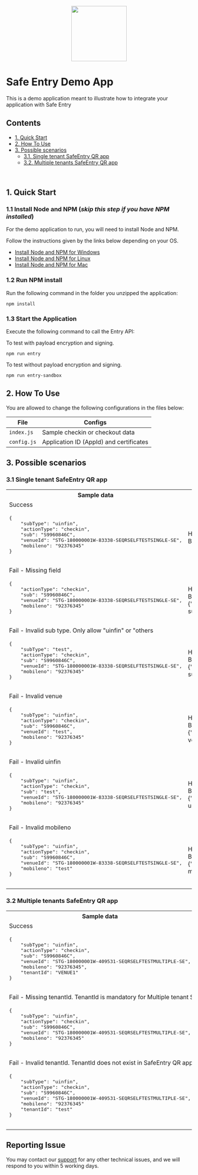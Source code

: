 <p align="center">
<a href="https://www.ndi-api.gov.sg/safeentry">
  <img width="150" src="https://www.ndi-api.gov.sg/assets/img/safe-entry/SafeEntry_logo_inline.png">
  </a>
</p>

# Safe Entry Demo App


This is a demo application meant to illustrate how to integrate your application with Safe Entry


## Contents

- [1. Quick Start](#quick-start)
- [2. How To Use](#how-to-use)
- [3. Possible scenarios](#possible-scenarios)
    - [3.1. Single tenant SafeEntry QR app](#possible-scenarios-single)
    - [3.2. Multiple tenants SafeEntry QR app](#possible-scenarios-multiple)

<br/>



## <a name="quick-start"></a>1. Quick Start

### 1.1 Install Node and NPM (_skip this step if you have NPM installed_)

For the demo application to run, you will need to install Node and NPM.

Follow the instructions given by the links below depending on your OS.

- [Install Node and NPM for Windows](http://blog.teamtreehouse.com/install-node-js-npm-windows)
- [Install Node and NPM for Linux](http://blog.teamtreehouse.com/install-node-js-npm-linux)
- [Install Node and NPM for Mac](http://blog.teamtreehouse.com/install-node-js-npm-mac)


### 1.2 Run NPM install

Run the following command in the folder you unzipped the application:

```
npm install
```

### 1.3 Start the Application

Execute the following command to call the Entry API:

To test with payload encryption and signing. 
```
npm run entry
```

To test without payload encryption and signing. 
```
npm run entry-sandbox
```

## <a name="how-to-use"></a>2. How To Use

You are allowed to change the following configurations in the files below: 

| File |Configs|
|---|---|
|`index.js`| Sample checkin or checkout data |
|`config.js`| Application ID (AppId) and certificates|



## <a name="possible-scenarios"></a>3. Possible scenarios

### <a name="possible-scenarios-single"></a>3.1 Single tenant SafeEntry QR app

<table>
  <tr>
    <th>Sample data</th>   
    <th>Response (Body)</th>
  </tr>
  <tr>
    <td colspan="2">Success</td>
    </tr>
    <tr>
    <td><pre lang="json">
{
    "subType": "uinfin",
    "actionType": "checkin",
    "sub": "S9960846C",
    "venueId": "STG-180000001W-83338-SEQRSELFTESTSINGLE-SE",
    "mobileno": "92376345"
}
    </pre></td>
    <td>
    Http status code: 201</br>
    Body: < empty >
    </td>
  </tr>
  <tr>
    <td colspan="2">Fail - Missing field</td>
    </tr>
    <tr>
    <td><pre lang="json">
{
    "actionType": "checkin",
    "sub": "S9960846C",
    "venueId": "STG-180000001W-83338-SEQRSELFTESTSINGLE-SE",
    "mobileno": "92376345"
}
    </pre></td>  
    <td>
    Http status code: 400</br>
    Body: {"code":400,"message":"Missing subType"}
    </td>
  </tr>
  <tr>
    <td colspan="2">Fail - Invalid sub type. Only allow "uinfin" or "others</td>
    </tr>
    <tr>
    <td><pre lang="json">
{
    "subType": "test",
    "actionType": "checkin",
    "sub": "S9960846C",
    "venueId": "STG-180000001W-83338-SEQRSELFTESTSINGLE-SE",
    "mobileno": "92376345"
}
    </pre></td>  
    <td>
    Http status code: 400</br>
    Body: {"code":400,"message":"Invalid subType"}
    </td>
  </tr>
  <tr>
    <td colspan="2">Fail - Invalid venue</td>
    </tr>
    <tr>
    <td><pre lang="json">
{
    "subType": "uinfin",
    "actionType": "checkin",
    "sub": "S9960846C",
    "venueId": "test",
    "mobileno": "92376345"
}
    </pre></td>  
    <td>
    Http status code: 400</br>
    Body: {"code":400,"message":"Invalid venue"}
    </td>
  </tr>  
  <tr>
    <td colspan="2">Fail - Invalid uinfin</td>
    </tr>
    <tr>
    <td><pre lang="json">
{
    "subType": "uinfin",
    "actionType": "checkin",
    "sub": "test",
    "venueId": "STG-180000001W-83338-SEQRSELFTESTSINGLE-SE",
    "mobileno": "92376345"
}
    </pre></td>  
    <td>
    Http status code: 400</br>
    Body: {"code":400,"message":"Invalid uinfin"}
    </td>
  </tr>   
  <tr>
    <td colspan="2">Fail - Invalid mobileno</td>
    </tr>
    <tr>
    <td><pre lang="json">
{
    "subType": "uinfin",
    "actionType": "checkin",
    "sub": "S9960846C",
    "venueId": "STG-180000001W-83338-SEQRSELFTESTSINGLE-SE",
    "mobileno": "test"
}
    </pre></td>  
    <td>
    Http status code: 400</br>
    Body: {"code":400,"message":"Invalid mobileno"}
    </td>
  </tr>   
</table>



### <a name="possible-scenarios-multiple"></a>3.2 Multiple tenants SafeEntry QR app


<table>
  <tr>
    <th>Sample data</th>   
    <th>Response (Body)</th>
  </tr>
  <tr>
    <td colspan="2">Success</td>
    </tr>
    <tr>
    <td><pre lang="json">
{
    "subType": "uinfin",
    "actionType": "checkin",
    "sub": "S9960846C",
    "venueId": "STG-180000001W-409531-SEQRSELFTESTMULTIPLE-SE",
    "mobileno": "92376345",
    "tenantId": "VENUE1"
}
    </pre></td>
    <td>
    Http status code: 201</br>
    Body: < empty >
    </td>
  </tr>
  <tr>
    <td colspan="2">Fail - Missing tenantId. TenantId is mandatory for Multiple tenant SafeEntry QR app</td>
    </tr>
    <tr>
    <td><pre lang="json">
{
    "subType": "uinfin",
    "actionType": "checkin",
    "sub": "S9960846C",
    "venueId": "STG-180000001W-409531-SEQRSELFTESTMULTIPLE-SE",
    "mobileno": "92376345"
}
    </pre></td>  
    <td>
    Http status code: 400</br>
    Body: {"code":400,"message":"Missing tenantId"}
    </td>
  </tr>   
  <tr>
    <td colspan="2">Fail - Invalid tenantId. TenantId does not exist in SafeEntry QR app</td>
    </tr>
    <tr>
    <td><pre lang="json">
{
    "subType": "uinfin",
    "actionType": "checkin",
    "sub": "S9960846C",
    "venueId": "STG-180000001W-409531-SEQRSELFTESTMULTIPLE-SE",
    "mobileno": "92376345"
    "tenantId": "test"
}
    </pre></td>  
    <td>
    Http status code: 400</br>
    Body: {"code":400,"message":"Invalid tenantId"}
    </td>
  </tr>     
</table>

## Reporting Issue

You may contact our [support](mailto:support@myinfo.gov.sg?subject=[SafeEntry]%20Sample%20App) for any other technical issues, and we will respond to you within 5 working days.
